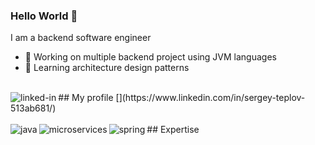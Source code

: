 ### Hello World 👋
I am a backend software engineer
- 🔭 Working on multiple backend project using JVM languages
- 🌱 Learning architecture design patterns

<br>
## My profile
[<img align="left" alt="linked-in" src="https://img.shields.io/badge/linkedin-%230077B5.svg?&style=for-the-badge&logo=linkedin&logoColor=white" />](https://www.linkedin.com/in/sergey-teplov-513ab681/)
<br>
<br>
## Expertise
<img align="left" alt="java" src="https://img.shields.io/badge/react%20-%2320232a.svg?&style=for-the-badge&logo=react&logoColor=%2361DAFB" />
<img align="left" alt="microservices" src="https://www.pngwing.com/en/free-png-nghcn" />
<img align="left" alt="spring" src="https://img.shields.io/badge/spring%20-%236DB33F.svg?&style=for-the-badge&logo=spring&logoColor=white" />
<br>
<br>
